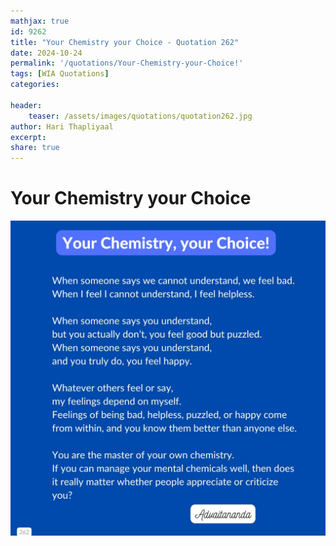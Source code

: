 ```yaml
---
mathjax: true
id: 9262
title: "Your Chemistry your Choice - Quotation 262"
date: 2024-10-24
permalink: '/quotations/Your-Chemistry-your-Choice!'
tags: [WIA Quotations] 
categories: 

header:
    teaser: /assets/images/quotations/quotation262.jpg
author: Hari Thapliyaal 
excerpt:
share: true 
---
```


# Your Chemistry your Choice

![Your Chemistry your Choice](/assets/images/quotations/quotation262.jpg)
